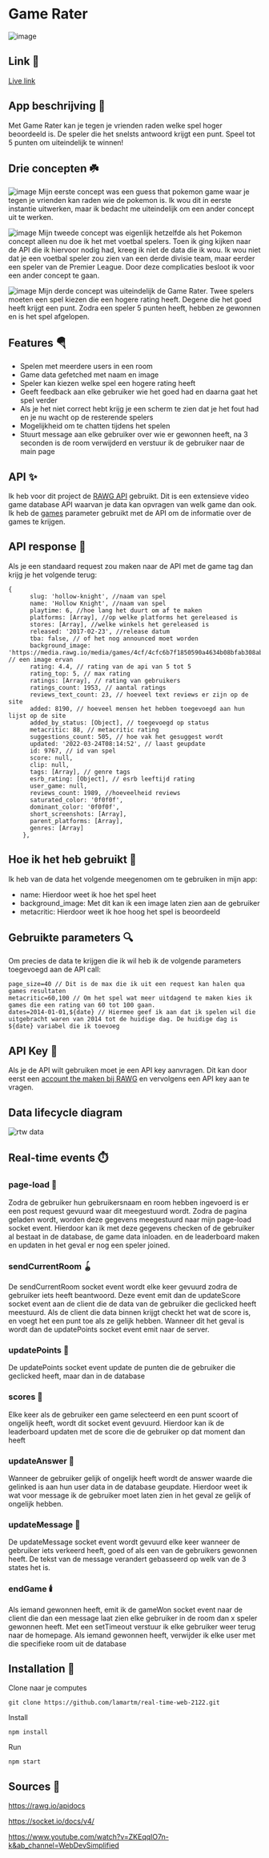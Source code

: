 # Game Rater
![image](https://user-images.githubusercontent.com/55801193/168215387-174360fd-ace1-446d-9b55-8dcbaaedf2dd.png)
## Link 🔗
[Live link](https://rtw-ml.herokuapp.com/)

## App beschrijving 📱
Met Game Rater kan je tegen je vrienden raden welke spel hoger beoordeeld is. De speler die het snelsts antwoord krijgt een punt. Speel tot 5 punten om uiteindelijk te winnen!

## Drie concepten ☘️

![image](https://user-images.githubusercontent.com/55801193/168216088-7ada2695-eb20-482d-be03-850af27156d8.png)
 Mijn eerste concept was een guess that pokemon game waar je tegen je vrienden kan raden wie de pokemon is. Ik wou dit in eerste instantie uitwerken, maar ik bedacht me uiteindelijk om een ander concept uit te werken.
 
![image](https://user-images.githubusercontent.com/55801193/168216097-b9cb59fd-4411-48d4-be6d-ffcd2e63d148.png)
Mijn tweede concept was eigenlijk hetzelfde als het Pokemon concept alleen nu doe ik het met voetbal spelers. Toen ik ging kijken naar de API die ik hiervoor nodig had, kreeg ik niet de data die ik wou. Ik wou niet dat je een voetbal speler zou zien van een derde divisie team, maar eerder een speler van de Premier League. Door deze complicaties besloot ik voor een ander concept te gaan.

![image](https://user-images.githubusercontent.com/55801193/168216102-936e9814-b565-4752-a01f-b386ac018434.png)
Mijn derde concept was uiteindelijk de Game Rater. Twee spelers moeten een spel kiezen die een hogere rating heeft. Degene die het goed heeft krijgt een punt. Zodra een speler 5 punten heeft, hebben ze gewonnen en is het spel afgelopen.


## Features 🪂
- Spelen met meerdere users in een room
- Game data gefetched met naam en image
- Speler kan kiezen welke spel een hogere rating heeft
- Geeft feedback aan elke gebruiker wie het goed had en daarna gaat het spel verder
- Als je het niet correct hebt krijg je een scherm te zien dat je het fout had en je nu wacht op de resterende spelers
- Mogelijkheid om te chatten tijdens het spelen
- Stuurt message aan elke gebruiker over wie er gewonnen heeft, na 3 seconden is de room verwijderd en verstuur ik de gebruiker naar de main page

## API ✨
Ik heb voor dit project de [RAWG API](https://rawg.io/apidocs) gebruikt. Dit is een extensieve video game database API waarvan je data kan opvragen van welk game dan ook. Ik heb de [games](https://api.rawg.io/docs/#tag/games) parameter gebruikt met de API om de informatie over de games te krijgen.

## API response 🤖
Als je een standaard request zou maken naar de API met de game tag dan krijg je het volgende terug:
```
{
      slug: 'hollow-knight', //naam van spel
      name: 'Hollow Knight', //naam van spel
      playtime: 6, //hoe lang het duurt om af te maken
      platforms: [Array], //op welke platforms het gereleased is
      stores: [Array], //welke winkels het gereleased is
      released: '2017-02-23', //release datum
      tba: false, // of het nog announced moet worden
      background_image: 'https://media.rawg.io/media/games/4cf/4cfc6b7f1850590a4634b08bfab308ab.jpg', // een image ervan
      rating: 4.4, // rating van de api van 5 tot 5
      rating_top: 5, // max rating
      ratings: [Array], // rating van gebruikers
      ratings_count: 1953, // aantal ratings
      reviews_text_count: 23, // hoeveel text reviews er zijn op de site
      added: 8190, // hoeveel mensen het hebben toegevoegd aan hun lijst op de site
      added_by_status: [Object], // toegevoegd op status
      metacritic: 88, // metacritic rating
      suggestions_count: 505, // hoe vak het gesuggest wordt
      updated: '2022-03-24T08:14:52', // laast geupdate 
      id: 9767, // id van spel
      score: null, 
      clip: null,
      tags: [Array], // genre tags
      esrb_rating: [Object], // esrb leeftijd rating
      user_game: null,
      reviews_count: 1989, //hoeveelheid reviews
      saturated_color: '0f0f0f',
      dominant_color: '0f0f0f',
      short_screenshots: [Array],
      parent_platforms: [Array],
      genres: [Array] 
    },
```

## Hoe ik het heb gebruikt 📜
Ik heb van de data het volgende meegenomen om te gebruiken in mijn app:
- name: Hierdoor weet ik hoe het spel heet
- background_image: Met dit kan ik een image laten zien aan de gebruiker
- metacritic: Hierdoor weet ik hoe hoog het spel is beoordeeld

## Gebruikte parameters 🔍
Om precies de data te krijgen die ik wil heb ik de volgende parameters toegevoegd aan de API call:
 ```
 page_size=40 // Dit is de max die ik uit een request kan halen qua games resultaten
 metacritic=60,100 // Om het spel wat meer uitdagend te maken kies ik games die een rating van 60 tot 100 gaan.
 dates=2014-01-01,${date} // Hiermee geef ik aan dat ik spelen wil die uitgebracht waren van 2014 tot de huidige dag. De huidige dag is ${date} variabel die ik toevoeg
 ```
 
 ## API Key 🔑
 Als je de API wilt gebruiken moet je een API key aanvragen. Dit kan door eerst een [account the maken bij RAWG](https://rawg.io/login?forward=developer) en vervolgens een API key aan te vragen.
 
 ## Data lifecycle diagram
 ![rtw data](https://user-images.githubusercontent.com/55801193/168220099-e7987dc7-0f76-4a0f-ba2f-8767d82f3c21.jpg)
 
 ## Real-time events ⏱️
 ### page-load 🎊
 Zodra de gebruiker hun gebruikersnaam en room hebben ingevoerd is er een post request gevuurd waar dit meegestuurd wordt. Zodra de pagina geladen wordt, worden deze gegevens meegestuurd naar mijn page-load socket event. Hierdoor kan ik met deze gegevens checken of de gebruiker al bestaat in de database, de game data inloaden. en de leaderboard maken en updaten in het geval er nog een speler joined. 
 
### sendCurrentRoom 🪀
De sendCurrentRoom socket event wordt elke keer gevuurd zodra de gebruiker iets heeft beantwoord. Deze event emit dan de updateScore socket event aan de client die de data van de gebruiker die geclicked heeft meestuurd. Als de client die data binnen krijgt checkt het wat de score is, en voegt het een punt toe als ze gelijk hebben. Wanneer dit het geval is wordt dan de updatePoints socket event emit naar de server.

### updatePoints 🧨
De updatePoints socket event update de punten die de gebruiker die geclicked heeft, maar dan in de database
 
### scores 💎
Elke keer als de gebruiker een game selecteerd en een punt scoort of ongelijk heeft, wordt dit socket event gevuurd. Hierdoor kan ik de leaderboard updaten met de score die de gebruiker op dat moment dan heeft

### updateAnswer 🔋
Wanneer de gebruiker gelijk of ongelijk heeft wordt de answer waarde die gelinked is aan hun user data in de database geupdate. Hierdoor weet ik wat voor message ik de gebruiker moet laten zien in het geval ze gelijk of ongelijk hebben.

### updateMessage 🏮
De updateMessage socket event wordt gevuurd elke keer wanneer de gebruiker iets verkeerd heeft, goed of als een van de gebruikers gewonnen heeft. De tekst van de message verandert gebasseerd op welk van de 3 states het is.

### endGame 🕯️
Als iemand gewonnen heeft, emit ik de gameWon socket event naar de client die dan een message laat zien elke gebruiker in de room dan x speler gewonnen heeft. Met een setTimeout verstuur ik elke gebruiker weer terug naar de homepage. Als iemand gewonnen heeft, verwijder ik elke user met die specifieke room uit de database

## Installation 💾

Clone naar je computes

```git clone https://github.com/lamartm/real-time-web-2122.git```

Install

```npm install```

Run

```npm start```

## Sources 📗
https://rawg.io/apidocs

https://socket.io/docs/v4/

https://www.youtube.com/watch?v=ZKEqqIO7n-k&ab_channel=WebDevSimplified
